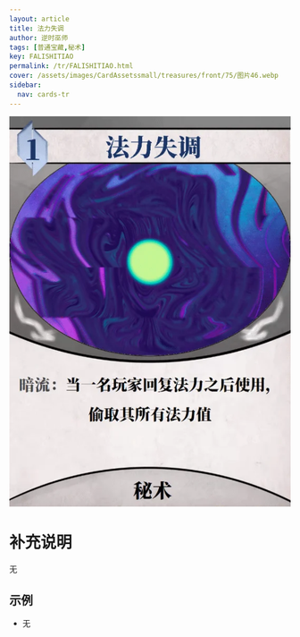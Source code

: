 ```yaml
---
layout: article
title: 法力失调
author: 逆时巫师
tags: [普通宝藏,秘术]
key: FALISHITIAO
permalink: /tr/FALISHITIAO.html
cover: /assets/images/CardAssetssmall/treasures/front/75/图片46.webp
sidebar:
  nav: cards-tr
---
```

![](/assets/images/CardAssets/treasures/front/75/图片46.webp)

# 补充说明
无


## 示例
* 无